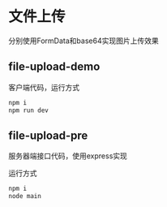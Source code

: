 # 文件上传

分别使用FormData和base64实现图片上传效果

## file-upload-demo

客户端代码，运行方式

```bash
npm i
npm run dev
```

## file-upload-pre

服务器端接口代码，使用express实现

运行方式

```bash
npm i
node main
```

